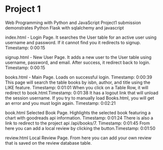 # Project 1
Web Programming with Python and JavaScript
Project1 submission demonstrates Python Flask with sqlalchemy and javascript

index.html - 	Login Page. It searches the User table for an active user using username and password. If it cannot find you it redirects to signup.
		Timestamp: 0:00:15

signup.html -	New User Page. It adds a new user to the User table  using username, password, and email. After success, it redirect back to login.
		Timestamp: 0:00:15		

books.html - 	Main Page. Loads on successful login. Timestamp: 0:00:39 This page will search the table books by isbn, author, and title using the LIKE feature. 
		Timestamp: 0:01:01 When you click on a Table Row, it will redirect to book.html.Timestamp: 0:01:38  It has a logout link that will unload the session username. 
		If you try to manually load Books.html, you will get an error and you must login again. Timestamp: 0:02:21 

book.html	Selected Book Page. Highlights the selected book featuring a chart with goodreads api information. Timestamp: 0:01:24 There is also a link to redirect to
		the project api /api/books/7. Timestamp: 0:01:45  From here you can add a local review by clicking the button.Timestamp: 0:01:50 

review.html	Local Review Page. From here you can add your own review that is saved on the review database table.

		
